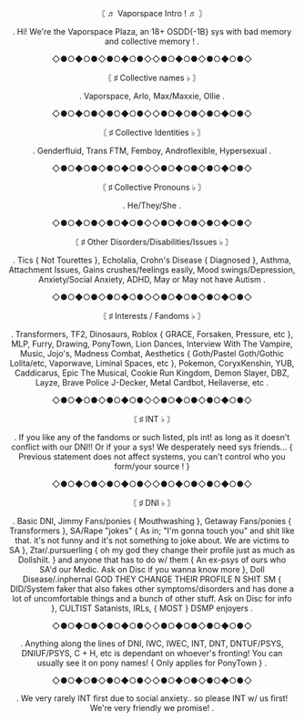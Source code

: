 <p align="center">   〘 ♬ Vaporspace Intro ! ♬ 〙
  
 <p align="center"> . Hi! We're the Vaporspace Plaza, an 18+ OSDD{-1B} sys with bad memory and collective memory ! .

  <p align="center"> ◇●○◆○●◇●○◆○●◇◇●○◆○●◇●○◆○●◇
  
 <p align="center">  〘 ♯ Collective names ♭ 〙
 <p align="center"> . Vaporspace, Arlo, Max/Maxxie, Ollie .

 <p align="center"> ◇●○◆○●◇●○◆○●◇◇●○◆○●◇●○◆○●◇

  <p align="center"> 〘 ♯ Collective Identities ♭ 〙
 <p align="center"> . Genderfluid, Trans FTM, Femboy, Androflexible, Hypersexual .

<p align="center">  ◇●○◆○●◇●○◆○●◇◇●○◆○●◇●○◆○●◇

  <p align="center"> 〘 ♯ Collective Pronouns ♭ 〙
 <p align="center"> . He/They/She .

 <p align="center"> ◇●○◆○●◇●○◆○●◇◇●○◆○●◇●○◆○●◇

  <p align="center"> 〘 ♯ Other Disorders/Disabilities/Issues ♭ 〙
  <p align="center"> . Tics { Not Tourettes }, Echolalia, Crohn's Disease { Diagnosed }, Asthma, Attachment Issues, Gains crushes/feelings easily, Mood swings/Depression, Anxiety/Social Anxiety, ADHD, May or May not have Autism .

<p align="center"> ◇●○◆○●◇●○◆○●◇◇●○◆○●◇●○◆○●◇

  <p align="center"> 〘 ♯ Interests / Fandoms ♭ 〙
 <p align="center"> . Transformers, TF2, Dinosaurs, Roblox { GRACE, Forsaken, Pressure, etc }, MLP, Furry, Drawing, PonyTown, Lion Dances, Interview With The Vampire, Music, Jojo's, Madness Combat, Aesthetics { Goth/Pastel Goth/Gothic Lolita/etc, Vaporwave, Liminal Spaces, etc }, Pokemon, CoryxKenshin, YUB, Caddicarus, Epic The Musical, Cookie Run Kingdom, Demon Slayer, DBZ, Layze, Brave Police J-Decker, Metal Cardbot, Hellaverse, etc .

 <p align="center"> ◇●○◆○●◇●○◆○●◇◇●○◆○●◇●○◆○●◇

 <p align="center"> 〘 ♯ INT ♭ 〙
 <p align="center"> . If you like any of the fandoms or such listed, pls int! as long as it doesn't conflict with our DNI!! Or if your a sys! We desperately need sys friends... { Previous statement does not affect systems, you can't control who you form/your source ! }

 <p align="center"> ◇●○◆○●◇●○◆○●◇◇●○◆○●◇●○◆○●◇

 <p align="center"> 〘 ♯ DNI ♭ 〙
 <p align="center"> . Basic DNI, Jimmy Fans/ponies { Mouthwashing }, Getaway Fans/ponies { Transformers }, SA/Rape "jokes" { As in; "I'm gonna touch you" and shit like that. it's not funny and it's not something to joke about. We are victims to SA }, Ztar/.pursuerling { oh my god they change their profile just as much as Dollshiit. } and anyone that has to do w/ them { An ex-psys of ours who SA'd our Medic. Ask on Disc if you wanna know more }, Doll Disease/.inphernal GOD THEY CHANGE THEIR PROFILE N SHIT SM { DID/System faker that also fakes other symptoms/disorders and has done a lot of uncomfortable things and a bunch of other stuff. Ask on Disc for info }, CULTIST Satanists, IRLs, { MOST } DSMP enjoyers .

 <p align="center"> ◇●○◆○●◇●○◆○●◇◇●○◆○●◇●○◆○●◇

 <p align="center"> . Anything along the lines of DNI, IWC, IWEC, INT, DNT, DNTUF/PSYS, DNIUF/PSYS, C + H, etc is dependant on whoever's fronting! You can usually see it on pony names! { Only applies for PonyTown } .

 <p align="center"> ◇●○◆○●◇●○◆○●◇◇●○◆○●◇●○◆○●◇
 

 <p align="center"> . We very rarely INT first due to social anxiety.. so please INT w/ us first! We're very friendly we promise! .
<!--
**VaporspacePlaza/VaporspacePlaza** is a ✨ _special_ ✨ repository because its `README.md` (this file) appears on your GitHub profile.

Here are some ideas to get you started:

- 🔭 I’m currently working on ...
- 🌱 I’m currently learning ...
- 👯 I’m looking to collaborate on ...
- 🤔 I’m looking for help with ...
- 💬 Ask me about ...
- 📫 How to reach me: ...
- 😄 Pronouns: ...
- ⚡ Fun fact: ...
-->
